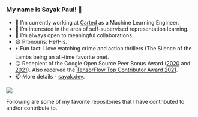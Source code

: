 ### My name is Sayak Paul! 👾

- 🔭 I’m currently working at [Carted](https://www.carted.com/) as a Machine Learning Engineer.
- 🌱 I’m interested in the area of self-supervised representation learning.
- 👯 I’m always open to meaningful collaborations.
- 😄 Pronouns: He/His.
- ⚡ Fun fact: I love watching crime and action thrillers (The Silence of the Lambs being an all-time favorite one). 
- 🙃 Recepient of the Google Open Source Peer Bonus Award ([2020](https://opensource.googleblog.com/2020/10/announcing-latest-google-open-source.html) and [2021](https://opensource.googleblog.com/2021/09/announcing-latest-open-source-peer-bonus-winners.html)). Also received the [TensorFlow Top Contributor Award 2021](https://blog.tensorflow.org/2021/11/2021-TF-Contributor-Awardees.html?linkId=8010214).
- 📫 More details - [sayak.dev](https://sayak.dev).

<img src="https://github-readme-stats.vercel.app/api?username=sayakpaul&&show_icons=true&title_color=ffffff&icon_color=bb2acf&text_color=daf7dc&bg_color=191919">

Following are some of my favorite repositories that I have contributed to and/or contribute to. 
